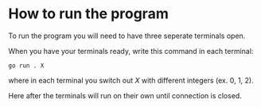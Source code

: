 # How to run the program

To run the program you will need to have three seperate terminals open.

When you have your terminals ready, write this command in each terminal:

    go run . X

where in each terminal you switch out *X* with different integers (ex. 0, 1, 2).

Here after the terminals will run on their own until connection is closed.
